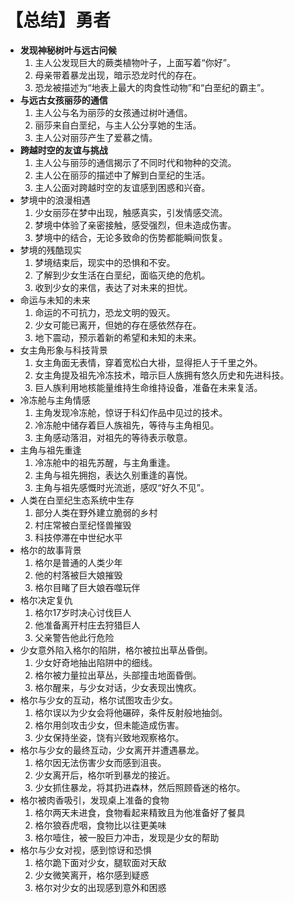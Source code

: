 # 【总结】勇者

-   **发现神秘树叶与远古问候**
    1.  主人公发现巨大的蕨类植物叶子，上面写着“你好”。
    2.  母亲带着暴龙出现，暗示恐龙时代的存在。
    3.  恐龙被描述为“地表上最大的肉食性动物”和“白垩纪的霸主”。
-   **与远古女孩丽莎的通信**
    1.  主人公与名为丽莎的女孩通过树叶通信。
    2.  丽莎来自白垩纪，与主人公分享她的生活。
    3.  主人公对丽莎产生了爱慕之情。
-   **跨越时空的友谊与挑战**
    1.  主人公与丽莎的通信揭示了不同时代和物种的交流。
    2.  主人公在丽莎的描述中了解到白垩纪的生活。
    3.  主人公面对跨越时空的友谊感到困惑和兴奋。
-   梦境中的浪漫相遇
    1.  少女丽莎在梦中出现，触感真实，引发情感交流。
    2.  梦境中体验了亲密接触，感受强烈，但未造成伤害。
    3.  梦境中的结合，无论多致命的伤势都能瞬间恢复。
-   梦境的残酷现实
    1.  梦境结束后，现实中的恐惧和不安。
    2.  了解到少女生活在白垩纪，面临灭绝的危机。
    3.  收到少女的来信，表达了对未来的担忧。
-   命运与未知的未来
    1.  命运的不可抗力，恐龙文明的毁灭。
    2.  少女可能已离开，但她的存在感依然存在。
    3.  地下震动，预示着新的希望和未知的未来。
-   女主角形象与科技背景
    1.  女主角面无表情，穿着宽松白大褂，显得拒人于千里之外。
    2.  女主角提及祖先冷冻技术，暗示巨人族拥有悠久历史和先进科技。
    3.  巨人族利用地核能量维持生命维持设备，准备在未来复活。
-   冷冻舱与主角情感
    1.  主角发现冷冻舱，惊讶于科幻作品中见过的技术。
    2.  冷冻舱中储存着巨人族祖先，等待与主角相见。
    3.  主角感动落泪，对祖先的等待表示敬意。
-   主角与祖先重逢
    1.  冷冻舱中的祖先苏醒，与主角重逢。
    2.  主角与祖先拥抱，表达久别重逢的喜悦。
    3.  主角与祖先感慨时光流逝，感叹“好久不见”。
-   人类在白垩纪生态系统中生存
    1.  部分人类在野外建立脆弱的乡村
    2.  村庄常被白垩纪怪兽摧毁
    3.  科技停滞在中世纪水平
-   格尔的故事背景
    1.  格尔是普通的人类少年
    2.  他的村落被巨大娘摧毁
    3.  格尔目睹了巨大娘吞噬玩伴
-   格尔决定复仇
    1.  格尔17岁时决心讨伐巨人
    2.  他准备离开村庄去狩猎巨人
    3.  父亲警告他此行危险
-   少女意外陷入格尔的陷阱，格尔被拉出草丛昏倒。
    1.  少女好奇地抽出陷阱中的细线。
    2.  格尔被力量拉出草丛，头部撞击地面昏倒。
    3.  格尔醒来，与少女对话，少女表现出愧疚。
-   格尔与少女的互动，格尔试图攻击少女。
    1.  格尔误以为少女会将他碾碎，条件反射般地抽剑。
    2.  格尔用剑攻击少女，但未能造成伤害。
    3.  少女保持坐姿，饶有兴致地观察格尔。
-   格尔与少女的最终互动，少女离开并遭遇暴龙。
    1.  格尔因无法伤害少女而感到沮丧。
    2.  少女离开后，格尔听到暴龙的接近。
    3.  少女抓住暴龙，将其扔进森林，然后照顾昏迷的格尔。
-   格尔被肉香吸引，发现桌上准备的食物
    1.  格尔两天未进食，食物看起来精致且为他准备好了餐具
    2.  格尔狼吞虎咽，食物比以往更美味
    3.  格尔噎住，被一股巨力冲击，发现是少女的帮助
-   格尔与少女对视，感到惊讶和恐惧
    1.  格尔跪下面对少女，腿软面对天敌
    2.  少女微笑离开，格尔感到疑惑
    3.  格尔对少女的出现感到意外和困惑